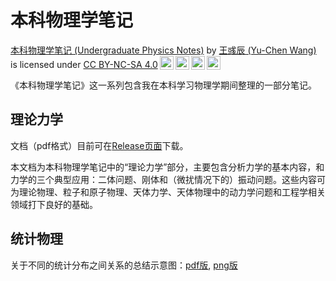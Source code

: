 # 本科物理学笔记

<p xmlns:cc="http://creativecommons.org/ns#" xmlns:dct="http://purl.org/dc/terms/"><a property="dct:title" rel="cc:attributionURL" href="https://github.com/ycwang-hello/notes-undergrad-phys">本科物理学笔记 (Undergraduate Physics Notes)</a> by <a rel="cc:attributionURL dct:creator" property="cc:attributionName" href="https://github.com/ycwang-hello/">王彧辰 (Yu-Chen Wang)</a> is licensed under <a href="http://creativecommons.org/licenses/by-nc-sa/4.0/?ref=chooser-v1" target="_blank" rel="license noopener noreferrer" style="display:inline-block;">CC BY-NC-SA 4.0<img style="height:22px!important;margin-left:3px;vertical-align:text-bottom;" src="https://mirrors.creativecommons.org/presskit/icons/cc.svg?ref=chooser-v1"><img style="height:22px!important;margin-left:3px;vertical-align:text-bottom;" src="https://mirrors.creativecommons.org/presskit/icons/by.svg?ref=chooser-v1"><img style="height:22px!important;margin-left:3px;vertical-align:text-bottom;" src="https://mirrors.creativecommons.org/presskit/icons/nc.svg?ref=chooser-v1"><img style="height:22px!important;margin-left:3px;vertical-align:text-bottom;" src="https://mirrors.creativecommons.org/presskit/icons/sa.svg?ref=chooser-v1"></a></p>

《本科物理学笔记》这一系列包含我在本科学习物理学期间整理的一部分笔记。

## 理论力学
文档（pdf格式）目前可在[Release页面](https://github.com/ycwang-hello/notes-undergrad-phys/releases/latest)下载。

本文档为本科物理学笔记中的“理论力学”部分，主要包含分析力学的基本内容，和力学的三个典型应用：二体问题、刚体和（微扰情况下的）振动问题。这些内容可为理论物理、粒子和原子物理、天体力学、天体物理中的动力学问题和工程学相关领域打下良好的基础。

## 统计物理

关于不同的统计分布之间关系的总结示意图：[pdf版](stat_mech_dist.pdf), [png版](stat_mech_dist.png)
